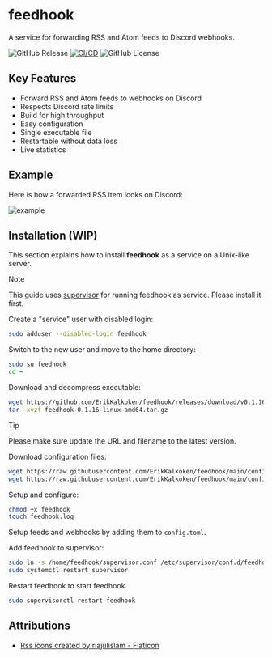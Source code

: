 # feedhook

A service for forwarding RSS and Atom feeds to Discord webhooks.

![GitHub Release](https://img.shields.io/github/v/release/ErikKalkoken/feedhook)
[![CI/CD](https://github.com/ErikKalkoken/feedhook/actions/workflows/go.yml/badge.svg)](https://github.com/ErikKalkoken/feedhook/actions/workflows/go.yml)
![GitHub License](https://img.shields.io/github/license/ErikKalkoken/feedhook)

## Key Features

- Forward RSS and Atom feeds to webhooks on Discord
- Respects Discord rate limits
- Build for high throughput
- Easy configuration
- Single executable file
- Restartable without data loss
- Live statistics

## Example

Here is how a forwarded RSS item looks on Discord:

![example](https://cdn.imgpile.com/f/s1P9K4y_xl.png)

## Installation (WIP)

This section explains how to install **feedhook** as a service on a Unix-like server.

> [!NOTE]
> This guide uses [supervisor](http://supervisord.org/index.html) for running feedhook as service. Please install it first.

Create a "service" user with disabled login:

```sh
sudo adduser --disabled-login feedhook
```

Switch to the new user and move to the home directory:

```sh
sudo su feedhook
cd ~
```

Download and decompress executable:

```sh
wget https://github.com/ErikKalkoken/feedhook/releases/download/v0.1.16/feedhook-0.1.16-linux-amd64.tar.gz
tar -xvzf feedhook-0.1.16-linux-amd64.tar.gz
```

> [!TIP]
> Please make sure update the URL and filename to the latest version.

Download configuration files:

```sh
wget https://raw.githubusercontent.com/ErikKalkoken/feedhook/main/config/supervisor.conf
wget https://raw.githubusercontent.com/ErikKalkoken/feedhook/main/config/config.toml
```

Setup and configure:

```sh
chmod +x feedhook
touch feedhook.log
```

Setup feeds and webhooks by adding them to `config.toml`.

Add feedhook to supervisor:

```sh
sudo ln -s /home/feedhook/supervisor.conf /etc/supervisor/conf.d/feedhook.conf
sudo systemctl restart supervisor
```

Restart feedhook to start feedhook.

```sh
sudo supervisorctl restart feedhook
```

## Attributions

- [Rss icons created by riajulislam - Flaticon](https://www.flaticon.com/free-icons/rss)
